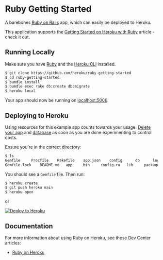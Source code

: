 # Ruby Getting Started

A barebones [Ruby on Rails](https://rubyonrails.org/) app, which can easily be deployed to Heroku.

This application supports the [Getting Started on Heroku with Ruby](https://devcenter.heroku.com/articles/getting-started-with-ruby) article - check it out.

## Running Locally

Make sure you have [Ruby](https://guides.railsgirls.com/install) and the [Heroku CLI](https://devcenter.heroku.com/articles/heroku-cli) installed.

```sh
$ git clone https://github.com/heroku/ruby-getting-started
$ cd ruby-getting-started
$ bundle install
$ bundle exec rake db:create db:migrate
$ heroku local
```

Your app should now be running on [localhost:5006](http://localhost:5006/).

## Deploying to Heroku

Using resources for this example app counts towards your usage. [Delete your app](https://devcenter.heroku.com/articles/heroku-cli-commands#heroku-apps-destroy) and [database](https://devcenter.heroku.com/articles/heroku-postgresql#removing-the-add-on) as soon as you are done experimenting to control costs.

Ensure you're in the correct directory:

```sh
$ ls
Gemfile		Procfile	Rakefile	app.json	config		db		log		public		tmp
Gemfile.lock	README.md	app		bin		config.ru	lib		package.json	test		vendor
```

You should see a `Gemfile` file. Then run:

```sh
$ heroku create
$ git push heroku main
$ heroku open
```

or

[![Deploy to Heroku](https://www.herokucdn.com/deploy/button.png)](https://heroku.com/deploy)

## Documentation

For more information about using Ruby on Heroku, see these Dev Center articles:

- [Ruby on Heroku](https://devcenter.heroku.com/categories/ruby)
